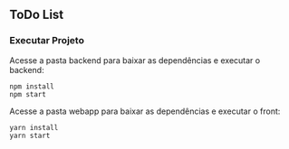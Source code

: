 ## ToDo List

### Executar Projeto

Acesse a pasta backend para baixar as dependências e executar o backend:
```
npm install 
npm start
```

Acesse a pasta webapp para baixar as dependências e executar o front:
```
yarn install 
yarn start
```
